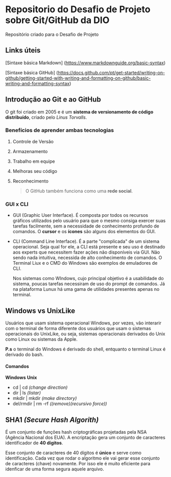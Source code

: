 # Repositorio do Desafio de Projeto sobre Git/GitHub da DIO
Repositório criado para o Desafio de Projeto
## Links úteis
[Sintaxe básica Markdown] (https://www.markdownguide.org/basic-syntax)

[Sintaxe básica GitHub] (https://docs.github.com/pt/get-started/writing-on-github/getting-started-with-writing-and-formatting-on-github/basic-writing-and-formatting-syntax)

## Introdução ao Git e ao GitHub

O git foi criado em 2005 e é um **sistema de versionamento de código distribuído**, criado pelo _Linus Torvalls_.

### Benefícios de aprender ambas tecnologias

1. Controle de Versão

2. Armazenamento

3. Trabalho em equipe

4. Melhoras seu código

5. Reconhecimento

   > O GitHub também funciona como uma **rede social**.

### GUI x CLI

- GUI (Graphic User Interface). É composta por todos os recursos gráficos utilizados pelo usuário para que o mesmo consiga exercer suas tarefas facilmente, sem a necessidade de conhecimento profundo de comandos. O **cursor** e os **ícones** são alguns dos elementos do GUI.

- CLI (Command Line Interface). É a parte "complicada" de um sistema operacional. Seja qual for ele, a CLI está presente e seu uso é destinado aos experts que necessitem fazer ações não disponíveis via GUI. Não sendo nada intuitiva, necessida de alto conhecimento de comandos. O Terminal Liux e o CMD do Windows são exemplos de emuladores de CLI.

  Nos sistemas como WIndows, cujo principal objetivo é a usabilidade do sistema, poucas tarefas necessiram de uso do prompt de comandos. Já na plataforma Lunux há uma gama de utilidades presentes apenas no terminal. 

## Windows vs UnixLike

Usuários que usam sistema operacional Windows, por vezes, vão interarir com o terminal de forma diferente dos usuários que usam o sistemas operacionais do UnixLike, ou seja, sistemas operacionais derivados do Unix como Linux ou sistemas da Apple. 

**P.s** o terminal do Windows é derivado do shell, entquanto o terminal Linux é derivado do bash.

#### Comandos

**Windows**     **Unix**

- cd              |   cd         _(change direction)_
- dir             |   ls          _(listar)_      
- mkdir        |  mkdir  _(make directory)_
- del/rmdir |   rm -rf _((remove)(recursivo force))_



## SHA1 _(Secure Hash Algorith)_

É um conjunto de funções hash criptográficas projetadas pela NSA (Agência Nacional dos EUA). A encriptação gera um conjunto de caracteres identificador de **40 dígitos**.

Esse conjunto de caracteres de 40 dígitos é **único** e serve como identificação. Cada vez que rodar o algoritmo ele vai gerar esse conjunto de caracteres (chave) novamente. Por isso ele é muito eficiente para idenficar de uma forma segura aquele arquivo. 

